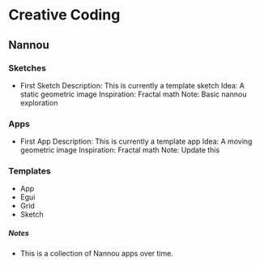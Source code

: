 # Creative Coding

## Nannou

### Sketches

- First Sketch
	Description: This is currently a template sketch
	Idea: A static geometric image
	Inspiration: Fractal math
	Note: Basic nannou exploration

### Apps

- First App
	Description: This is currently a template app
	Idea: A moving geometric image
	Inspiration: Fractal math
	Note: Update this

### Templates

- App
- Egui
- Grid
- Sketch


##### Notes
- This is a collection of Nannou apps over time.


